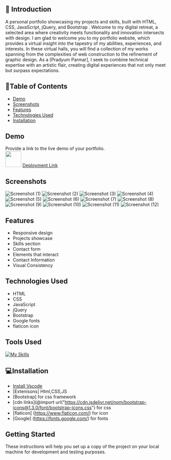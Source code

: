 ## 📜 Introduction

A personal portfolio showcasing my projects and skills, built with HTML, CSS, JavaScript, jQuery, and Bootstrap .
Welcome to my digital retreat, a selected area where creativity meets functionality and innovation intersects with design. I am glad to welcome you to my portfolio website, which provides a virtual insight into the tapestry of my abilities, experiences, and interests.
In these virtual halls, you will find a collection of my works spanning from the complexities of web construction to the refinement of graphic design. As a [Pradyum Parmar], I seek to combine technical expertise with an artistic flair, creating digital experiences that not only meet but surpass expectations.



## 🎯Table of Contents

- [Demo](#demo)
- [Screenshots](#screenshots)
- [Features](#features)
- [Technologies Used](#technologies-used)
- [Installation](#installation)

## Demo        
Provide a link to the live demo of your portfolio. <br> <img src="https://media.giphy.com/media/VgCDAzcKvsR6OM0uWg/giphy.gif" width="50">
[Deployment Link](https://ved0212.github.io/My-Portfolio/)

## Screenshots
![Screenshot (1)](https://github.com/Ved0212/My-Portfolio/assets/152055524/d2fb949d-c120-4493-8fbf-f711c4a6ead2)
![Screenshot (2)](https://github.com/Ved0212/My-Portfolio/assets/152055524/bbde6864-cd26-47d4-9c28-ad329006e228)
![Screenshot (3)](https://github.com/Ved0212/My-Portfolio/assets/152055524/35ccda2d-df0e-424b-ab89-6cfb72cbcdb9)
![Screenshot (4)](https://github.com/Ved0212/My-Portfolio/assets/152055524/dc98979f-989b-495f-99ff-0f42bc0fd663)
![Screenshot (5)](https://github.com/Ved0212/My-Portfolio/assets/152055524/40cf26e8-ec5d-422b-bdf9-3eef69ecffce)
![Screenshot (6)](https://github.com/Ved0212/My-Portfolio/assets/152055524/1be736cb-f1ee-4a38-9418-b20b2eba461c)
![Screenshot (7)](https://github.com/Ved0212/My-Portfolio/assets/152055524/98183e19-1d60-45e9-a049-c61e078e6bf5)
![Screenshot (8)](https://github.com/Ved0212/My-Portfolio/assets/152055524/1aa73184-2780-4112-b82b-c4154c058598)
![Screenshot (9)](https://github.com/Ved0212/My-Portfolio/assets/152055524/5a4c73b9-2df3-4f6d-ab5c-3dd0ce9b85f6)
![Screenshot (10)](https://github.com/Ved0212/My-Portfolio/assets/152055524/d37edca3-e3b8-4a09-8f2d-7e1a867cd74b)
![Screenshot (11)](https://github.com/Ved0212/My-Portfolio/assets/152055524/707d894d-d4d2-4edd-b307-f3da26222ff1)
![Screenshot (12)](https://github.com/Ved0212/My-Portfolio/assets/152055524/312c993d-7a6d-4307-ae64-867b4ff19ee4)

## Features

- Responsive design
- Projects showcase
- Skills section
- Contact form
- Elements that interact
- Contact Information
- Visual Consistency

## Technologies Used

- HTML
- CSS
- JavaScript
- jQuery
- Bootstrap
- Google fonts
- flaticon icon

## Tools Used
[![My Skills](https://skillicons.dev/icons?i=vscode,html,css,js,bootstrap,jquery)](https://skillicons.dev)


## 💻Installation 
- [Install Vscode](https://code.visualstudio.com/)
- [Extenisons] Html,CSS,JS
- [Bootstrap] for css framework
- [cdn links](@import url("https://cdn.jsdelivr.net/npm/bootstrap-icons@1.3.0/font/bootstrap-icons.css") for css
- [flaticon] (https://www.flaticon.com/) for icon
- [Google] (https://fonts.google.com/) for fonts

## Getting Started
These instructions will help you set up a copy of the project on your local machine for development and testing purposes. 
